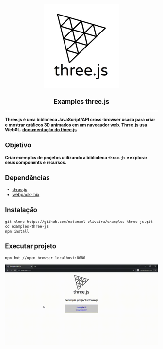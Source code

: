 <p align="center">
    <img src="docs/three.png">
</p>
<h2 align="center">Examples three.js</h2>
<hr>

#### Three.js é uma biblioteca JavaScript/API cross-browser usada para criar e mostrar gráficos 3D animados em um navegador web. Three.js usa WebGL. [documentação do three.js](https://github.com/mrdoob/three.js)


## Objetivo
#### Criar exemplos de projetos utilizando a biblioteca `three.js` e explorar seus components e recursos.


## Dependências
- [three.js](https://www.npmjs.com/package/three)
- [webpack-mix](https://www.npmjs.com/package/webpack-mix)


## Instalação
```JS
git clone https://github.com/natanael-oliveira/examples-three-js.git
cd examples-three-js
npm install
```

## Executar projeto
```jS
npm hot //open browser localhost:8080
```
![demo](demo.gif)
